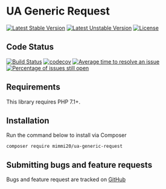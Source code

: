 # UA Generic Request

[![Latest Stable Version](https://poser.pugx.org/mimmi20/ua-generic-request/v/stable?format=flat-square)](https://packagist.org/packages/mimmi20/ua-generic-request)
[![Latest Unstable Version](https://poser.pugx.org/mimmi20/ua-generic-request/v/unstable?format=flat-square)](https://packagist.org/packages/mimmi20/ua-generic-request)
[![License](https://poser.pugx.org/mimmi20/ua-generic-request/license?format=flat-square)](https://packagist.org/packages/mimmi20/ua-generic-request)

## Code Status

[![Build Status](https://travis-ci.org/mimmi20/ua-generic-request.svg?branch=master)](https://travis-ci.org/mimmi20/ua-generic-request)
[![codecov](https://codecov.io/gh/mimmi20/ua-generic-request/branch/master/graph/badge.svg)](https://codecov.io/gh/mimmi20/ua-generic-request)
[![Average time to resolve an issue](http://isitmaintained.com/badge/resolution/mimmi20/ua-generic-request.svg)](http://isitmaintained.com/project/mimmi20/ua-generic-request "Average time to resolve an issue")
[![Percentage of issues still open](http://isitmaintained.com/badge/open/mimmi20/ua-generic-request.svg)](http://isitmaintained.com/project/mimmi20/ua-generic-request "Percentage of issues still open")


## Requirements

This library requires PHP 7.1+.

## Installation

Run the command below to install via Composer

```shell
composer require mimmi20/ua-generic-request
```

Submitting bugs and feature requests
------------------------------------

Bugs and feature request are tracked on [GitHub](https://github.com/mimmi20/ua-generic-request/issues)

